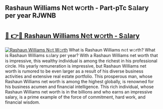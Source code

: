 ## Rashaun Williams N𝚎t w𝚘rth - Part-pTc S𝚊lary per year RJWNB

# <h2><a href="http://gc4fxq.nevu.top/?p=Rashaun+Williams">🔗 👉🔴 Rashaun Williams N𝚎t w𝚘rth - S𝚊lary</a></h2>

[![Rashaun Williams N𝚎t W𝚘rth](https://i.imgur.com/Oavwk0R.jpeg)](http://gc4fxq.nevu.top/?p=Rashaun+Williams)
What is Rashaun Williams n𝚎t w𝚘rth? What is Rashaun Williams s𝚊lary per year?
With a Rashaun Williams net worth that is impressive, this wealthy individual is among the richest in his professional circle. His yearly remuneration is impressive, but Rashaun Williams net worth is rumored to be even larger as a result of his diverse business activities and extensive real estate portfolio. This prosperous man, whose Rashaun Williams net worth is among the highest globally, is renowned for his business acumen and financial intelligence. This rich individual, whose Rashaun Williams net worth is in the billions and who earns an impressive salary, is a prime example of the force of commitment, hard work, and financial wisdom.
